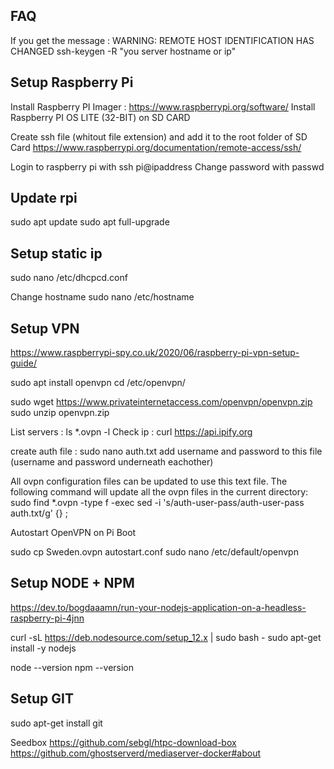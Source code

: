 ## FAQ
If you get the message : WARNING: REMOTE HOST IDENTIFICATION HAS CHANGED
ssh-keygen -R "you server hostname or ip"

## Setup Raspberry Pi
Install Raspberry PI Imager : https://www.raspberrypi.org/software/
Install Raspberry PI OS LITE (32-BIT) on SD CARD

Create ssh file (whitout file extension) and add it to the root folder of SD Card
https://www.raspberrypi.org/documentation/remote-access/ssh/

Login to raspberry pi with ssh pi@ipaddress
Change password with passwd

## Update rpi
sudo apt update
sudo apt full-upgrade

## Setup static ip
sudo nano /etc/dhcpcd.conf

Change hostname
sudo nano /etc/hostname

## Setup VPN
https://www.raspberrypi-spy.co.uk/2020/06/raspberry-pi-vpn-setup-guide/

sudo apt install openvpn
cd /etc/openvpn/

sudo wget https://www.privateinternetaccess.com/openvpn/openvpn.zip
sudo unzip openvpn.zip

List servers : ls *.ovpn -l
Check ip : curl https://api.ipify.org

create auth file : sudo nano auth.txt
add username and password to this file (username and password underneath eachother)

All ovpn configuration files can be updated to use this text file. The following command will update all the ovpn files in the current directory:
sudo find *.ovpn -type f -exec sed -i 's/auth-user-pass/auth-user-pass auth.txt/g' {} \;

Autostart OpenVPN on Pi Boot

sudo cp Sweden.ovpn autostart.conf
sudo nano /etc/default/openvpn


## Setup NODE + NPM
https://dev.to/bogdaaamn/run-your-nodejs-application-on-a-headless-raspberry-pi-4jnn

curl -sL https://deb.nodesource.com/setup_12.x | sudo bash -
sudo apt-get install -y nodejs

node --version
npm --version

## Setup GIT
sudo apt-get install git


Seedbox
https://github.com/sebgl/htpc-download-box
https://github.com/ghostserverd/mediaserver-docker#about

